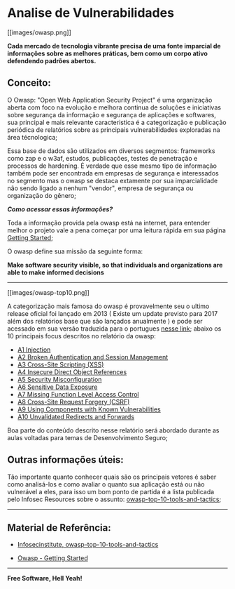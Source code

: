 # Analise de Vulnerabilidades

[[images/owasp.png]]

**Cada mercado de tecnologia vibrante precisa de uma fonte imparcial de informações sobre as melhores práticas, bem como um corpo ativo defendendo padrões abertos.**

## Conceito:

O Owasp: "Open Web Application Security Project" é uma organização aberta com foco na evolução e melhora continua de soluções e iniciativas sobre segurança da informação e segurança de aplicações e softwares, sua principal e mais relevante caracteristica é a categorização e publicação periódica de relatórios sobre as principais vulnerabilidades exploradas na área técnologica;

Essa base de dados são utilizados em diversos segmentos: frameworks como zap e o w3af, estudos, publicações, testes de penetração e processos de hardening. É verdade que esse mesmo tipo de informação também pode ser encontrada em empresas de segurança e interessados no segmento mas o owasp se destaca extamente por sua imparcialidade não sendo ligado a nenhum "vendor", empresa de segurança ou organização do gênero;

***Como acessar essas informações?***

Toda a informação provida pela owasp está na internet, para entender melhor o projeto vale a pena começar por uma leitura rápida em sua página [Getting Started](https://www.owasp.org/index.php/Getting_Started);

O owasp define sua missão da seguinte forma: 

**Make software security visible, so that individuals and organizations are able to make informed decisions**

---

[[images/owasp-top10.png]]

A categorização mais famosa do owasp é provavelmente seu o ultimo release oficial foi lançado em 2013 ( Existe um update previsto para 2017 além dos relatórios base que são lançados anualmente ) e pode ser acessado em sua versão traduzida para o portugues [nesse link](https://storage.googleapis.com/google-code-archive-downloads/v2/code.google.com/owasptop10/OWASP_Top_10_-_2013_Brazilian_Portuguese.pdf); abaixo os 10 principais focus descritos no relatório da owasp:

* [A1 Injection](https://www.owasp.org/index.php/Top_10_2013-A1-Injection)
* [A2 Broken Authentication and Session Management](https://www.owasp.org/index.php/Top_10_2013-A2-Broken_Authentication_and_Session_Management)
* [A3 Cross-Site Scripting (XSS)](https://www.owasp.org/index.php/Top_10_2013-A3-Cross-Site_Scripting_(XSS))
* [A4 Insecure Direct Object References](https://www.owasp.org/index.php/Top_10_2013-A4-Insecure_Direct_Object_References)
* [A5 Security Misconfiguration](https://www.owasp.org/index.php/Top_10_2013-A5-Security_Misconfiguration)
* [A6 Sensitive Data Exposure](https://www.owasp.org/index.php/Top_10_2013-A6-Sensitive_Data_Exposure)
* [A7 Missing Function Level Access Control](https://www.owasp.org/index.php/Top_10_2013-A7-Missing_Function_Level_Access_Control)
* [A8 Cross-Site Request Forgery (CSRF)](https://www.owasp.org/index.php/Top_10_2013-A8-Cross-Site_Request_Forgery_(CSRF))
* [A9 Using Components with Known Vulnerabilities](https://www.owasp.org/index.php/Top_10_2013-A9-Using_Components_with_Known_Vulnerabilities)
* [A10 Unvalidated Redirects and Forwards](https://www.owasp.org/index.php/Top_10_2013-A10-Unvalidated_Redirects_and_Forwards)

Boa parte do conteúdo descrito nesse relatório será abordado durante as aulas voltadas para temas de Desenvolvimento Seguro;

## Outras informações úteis:

Tão importante quanto conhecer quais são os principais vetores é saber como analisá-los e como avaliar o quanto sua aplicação está ou não vulnerável a eles, para isso um bom ponto de partida é a lista publicada pelo Infosec Resources sobre o assunto: [owasp-top-10-tools-and-tactics](http://resources.infosecinstitute.com/owasp-top-10-tools-and-tactics/);

---

## Material de Referência:

* [Infosecinstitute, owasp-top-10-tools-and-tactics](http://resources.infosecinstitute.com/owasp-top-10-tools-and-tactics/)

* [Owasp - Getting Started](https://www.owasp.org/index.php/Getting_Started)

----

**Free Software, Hell Yeah!**
